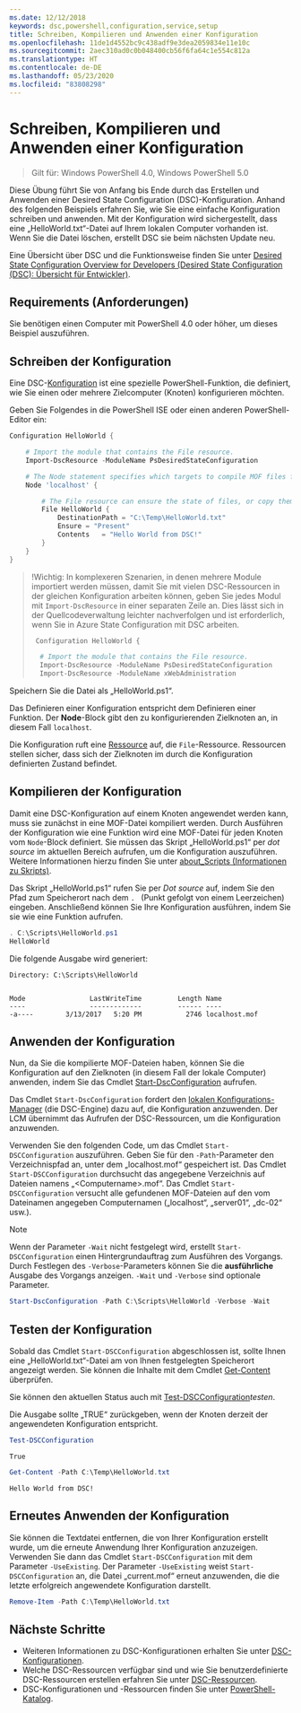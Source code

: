 ```yaml
---
ms.date: 12/12/2018
keywords: dsc,powershell,configuration,service,setup
title: Schreiben, Kompilieren und Anwenden einer Konfiguration
ms.openlocfilehash: 11de1d4552bc9c438adf9e3dea2059834e11e10c
ms.sourcegitcommit: 2aec310ad0c0b048400cb56f6fa64c1e554c812a
ms.translationtype: HT
ms.contentlocale: de-DE
ms.lasthandoff: 05/23/2020
ms.locfileid: "83808298"
---
```

# <a name="write-compile-and-apply-a-configuration"></a>Schreiben, Kompilieren und Anwenden einer Konfiguration

> Gilt für: Windows PowerShell 4.0, Windows PowerShell 5.0

Diese Übung führt Sie von Anfang bis Ende durch das Erstellen und Anwenden einer Desired State Configuration (DSC)-Konfiguration.
Anhand des folgenden Beispiels erfahren Sie, wie Sie eine einfache Konfiguration schreiben und anwenden. Mit der Konfiguration wird sichergestellt, dass eine „HelloWorld.txt“-Datei auf Ihrem lokalen Computer vorhanden ist. Wenn Sie die Datei löschen, erstellt DSC sie beim nächsten Update neu.

Eine Übersicht über DSC und die Funktionsweise finden Sie unter [Desired State Configuration Overview for Developers (Desired State Configuration (DSC): Übersicht für Entwickler)](../overview/overview.md).

## <a name="requirements"></a>Requirements (Anforderungen)

Sie benötigen einen Computer mit PowerShell 4.0 oder höher, um dieses Beispiel auszuführen.

## <a name="write-the-configuration"></a>Schreiben der Konfiguration

Eine DSC-[Konfiguration](configurations.md) ist eine spezielle PowerShell-Funktion, die definiert, wie Sie einen oder mehrere Zielcomputer (Knoten) konfigurieren möchten.

Geben Sie Folgendes in die PowerShell ISE oder einen anderen PowerShell-Editor ein:

```powershell
Configuration HelloWorld {

    # Import the module that contains the File resource.
    Import-DscResource -ModuleName PsDesiredStateConfiguration

    # The Node statement specifies which targets to compile MOF files for, when this configuration is executed.
    Node 'localhost' {

        # The File resource can ensure the state of files, or copy them from a source to a destination with persistent updates.
        File HelloWorld {
            DestinationPath = "C:\Temp\HelloWorld.txt"
            Ensure = "Present"
            Contents   = "Hello World from DSC!"
        }
    }
}
```

> !Wichtig: In komplexeren Szenarien, in denen mehrere Module importiert werden müssen, damit Sie mit vielen DSC-Ressourcen in der gleichen Konfiguration arbeiten können, geben Sie jedes Modul mit `Import-DscResource` in einer separaten Zeile an.
> Dies lässt sich in der Quellcodeverwaltung leichter nachverfolgen und ist erforderlich, wenn Sie in Azure State Configuration mit DSC arbeiten.
>
> ```powershell
>  Configuration HelloWorld {
>
>   # Import the module that contains the File resource.
>   Import-DscResource -ModuleName PsDesiredStateConfiguration
>   Import-DscResource -ModuleName xWebAdministration
>
> ```

Speichern Sie die Datei als „HelloWorld.ps1“.

Das Definieren einer Konfiguration entspricht dem Definieren einer Funktion. Der **Node**-Block gibt den zu konfigurierenden Zielknoten an, in diesem Fall `localhost`.

Die Konfiguration ruft eine [Ressource](../resources/resources.md) auf, die `File`-Ressource. Ressourcen stellen sicher, dass sich der Zielknoten im durch die Konfiguration definierten Zustand befindet.

## <a name="compile-the-configuration"></a>Kompilieren der Konfiguration

Damit eine DSC-Konfiguration auf einem Knoten angewendet werden kann, muss sie zunächst in eine MOF-Datei kompiliert werden.
Durch Ausführen der Konfiguration wie eine Funktion wird eine MOF-Datei für jeden Knoten vom `Node`-Block definiert.
Sie müssen das Skript „HelloWorld.ps1“ per *dot source* im aktuellen Bereich aufrufen, um die Konfiguration auszuführen.
Weitere Informationen hierzu finden Sie unter [about_Scripts (Informationen zu Skripts)](/powershell/module/microsoft.powershell.core/about/about_scripts?view=powershell-6#script-scope-and-dot-sourcing).

<!-- markdownlint-disable MD038 -->
Das Skript „HelloWorld.ps1“ rufen Sie per *Dot source* auf, indem Sie den Pfad zum Speicherort nach dem `. ` (Punkt gefolgt von einem Leerzeichen) eingeben. Anschließend können Sie Ihre Konfiguration ausführen, indem Sie sie wie eine Funktion aufrufen.
<!-- markdownlint-enable MD038 -->

```powershell
. C:\Scripts\HelloWorld.ps1
HelloWorld
```

Die folgende Ausgabe wird generiert:

```output
Directory: C:\Scripts\HelloWorld


Mode                LastWriteTime         Length Name
----                -------------         ------ ----
-a----        3/13/2017   5:20 PM           2746 localhost.mof
```

## <a name="apply-the-configuration"></a>Anwenden der Konfiguration

Nun, da Sie die kompilierte MOF-Dateien haben, können Sie die Konfiguration auf den Zielknoten (in diesem Fall der lokale Computer) anwenden, indem Sie das Cmdlet [Start-DscConfiguration](/powershell/module/psdesiredstateconfiguration/start-dscconfiguration) aufrufen.

Das Cmdlet `Start-DscConfiguration` fordert den [lokalen Konfigurations-Manager](../managing-nodes/metaConfig.md) (die DSC-Engine) dazu auf, die Konfiguration anzuwenden.
Der LCM übernimmt das Aufrufen der DSC-Ressourcen, um die Konfiguration anzuwenden.

Verwenden Sie den folgenden Code, um das Cmdlet `Start-DSCConfiguration` auszuführen. Geben Sie für den `-Path`-Parameter den Verzeichnispfad an, unter dem „localhost.mof“ gespeichert ist. Das Cmdlet `Start-DSCConfiguration` durchsucht das angegebene Verzeichnis auf Dateien namens „\<Computername\>.mof“. Das Cmdlet `Start-DSCConfiguration` versucht alle gefundenen MOF-Dateien auf den vom Dateinamen angegeben Computernamen („localhost“, „server01“, „dc-02“ usw.).

> [!NOTE]
> Wenn der Parameter `-Wait` nicht festgelegt wird, erstellt `Start-DSCConfiguration` einen Hintergrundauftrag zum Ausführen des Vorgangs. Durch Festlegen des `-Verbose`-Parameters können Sie die **ausführliche** Ausgabe des Vorgangs anzeigen. `-Wait` und `-Verbose` sind optionale Parameter.

```powershell
Start-DscConfiguration -Path C:\Scripts\HelloWorld -Verbose -Wait
```

## <a name="test-the-configuration"></a>Testen der Konfiguration

Sobald das Cmdlet `Start-DSCConfiguration` abgeschlossen ist, sollte Ihnen eine „HelloWorld.txt“-Datei am von Ihnen festgelegten Speicherort angezeigt werden. Sie können die Inhalte mit dem Cmdlet [Get-Content](/powershell/module/microsoft.powershell.management/get-content) überprüfen.

Sie können den aktuellen Status auch mit [Test-DSCConfiguration](/powershell/module/psdesiredstateconfiguration/Test-DSCConfiguration)*testen*.

Die Ausgabe sollte „TRUE“ zurückgeben, wenn der Knoten derzeit der angewendeten Konfiguration entspricht.

```powershell
Test-DSCConfiguration
```

```output
True
```

```powershell
Get-Content -Path C:\Temp\HelloWorld.txt
```

```output
Hello World from DSC!
```

## <a name="re-applying-the-configuration"></a>Erneutes Anwenden der Konfiguration

Sie können die Textdatei entfernen, die von Ihrer Konfiguration erstellt wurde, um die erneute Anwendung Ihrer Konfiguration anzuzeigen. Verwenden Sie dann das Cmdlet `Start-DSCConfiguration` mit dem Parameter `-UseExisting`. Der Parameter `-UseExisting` weist `Start-DSCConfiguration` an, die Datei „current.mof“ erneut anzuwenden, die die letzte erfolgreich angewendete Konfiguration darstellt.

```powershell
Remove-Item -Path C:\Temp\HelloWorld.txt
```

## <a name="next-steps"></a>Nächste Schritte

- Weiteren Informationen zu DSC-Konfigurationen erhalten Sie unter [DSC-Konfigurationen](configurations.md).
- Welche DSC-Ressourcen verfügbar sind und wie Sie benutzerdefinierte DSC-Ressourcen erstellen erfahren Sie unter [DSC-Ressourcen](../resources/resources.md).
- DSC-Konfigurationen und -Ressourcen finden Sie unter [PowerShell-Katalog](https://www.powershellgallery.com/).
